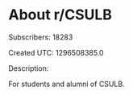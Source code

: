 # About r/CSULB

Subscribers: 18283

Created UTC: 1296508385.0

Description:

For students and alumni of CSULB. 

